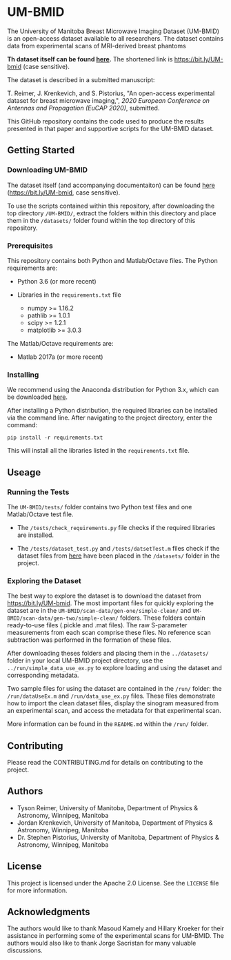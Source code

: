# UM-BMID

The University of Manitoba Breast Microwave Imaging Dataset (UM-BMID) is
an open-access dataset available to all researchers. The dataset contains
data from experimental scans of MRI-derived breast phantoms 

**Th dataset itself can be found [here](https://bit.ly/UM-bmid).** 
The shortened link is https://bit.ly/UM-bmid (case sensitive). 

The dataset is described in a submitted manuscript:

T. Reimer, J. Krenkevich, and S. Pistorius, "An open-access experimental
dataset for breast microwave imaging,", _2020 European Conference on
Antennas and Propagation (EuCAP 2020)_, submitted.

This GitHub repository contains the code used to produce the results
presented in that paper and supportive scripts for the UM-BMID dataset.

## Getting Started


### Downloading UM-BMID

The dataset itself (and accompanying documentaiton) can be found 
[here](https://bit.ly/UM-bmid) (https://bit.ly/UM-bmid, case sensitive).

To use the scripts contained within this repository, after downloading the top
 directory `/UM-BMID/`, extract the folders within
this directory and place them in the `/datasets/` folder found within the top 
directory of this repository. 

### Prerequisites

This repository contains both Python and Matlab/Octave files. The Python
 requirements are: 

- Python 3.6 (or more recent) 

- Libraries in the `requirements.txt` file

  - numpy  >= 1.16.2
  - pathlib >= 1.0.1
  - scipy >= 1.2.1
  - matplotlib >= 3.0.3
  
The Matlab/Octave requirements are:

- Matlab 2017a (or more recent) 

### Installing

We recommend using the Anaconda distribution for Python 3.x, which can be
 downloaded [here](https://www.anaconda.com/distribution/).
 
After installing a Python distribution, the required libraries can be
installed via the command line. After navigating to the project directory, 
enter the command:
 
```
pip install -r requirements.txt
```

This will install all the libraries listed in the `requirements.txt` file.


## Useage

### Running the Tests

The `UM-BMID/tests/` folder contains two Python test files and one 
Matlab/Octave test file. 

- The `/tests/check_requirements.py` file checks if the required libraries
 are installed.
 
- The `/tests/dataset_test.py` and `/tests/datsetTest.m` files check if the
 dataset files from 
[here](https://bit.ly/UM-bmid) have been placed in the `/datasets/` folder
in the project. 

### Exploring the Dataset

The best way to explore the dataset is to download the dataset from
https://bit.ly/UM-bmid. The most important files for quickly exploring the
dataset are in the `UM-BMID/scan-data/gen-one/simple-clean/` and
`UM-BMID/scan-data/gen-two/simple-clean/` folders. These folders
contain ready-to-use files (.pickle and .mat files). The raw S-parameter
measurements from each scan comprise these files. No reference scan subtraction 
was performed in the formation of these files.

After downloading theses folders and placing them in the `../datasets/`
folder in your local UM-BMID project directory, use the 
`../run/simple_data_use_ex.py`  to explore loading and using the dataset
and corresponding metadata.

Two sample files for using the dataset are contained in the `/run/` folder:
the `/run/dataUseEx.m` and `/run/data_use_ex.py` files. These files demonstrate
how to import the clean dataset files, display the sinogram measured from
an experimental scan, and access the metadata for that experimental scan.

More information can be found in the `README.md` within the `/run/` folder.  


## Contributing

Please read the CONTRIBUTING.md for details on contributing to the project.

## Authors

- Tyson Reimer, University of Manitoba, Department of Physics
 & Astronomy, Winnipeg, Manitoba
- Jordan Krenkevich, University of Manitoba, Department of Physics
 & Astronomy, Winnipeg, Manitoba
- Dr. Stephen Pistorius, University of Manitoba, Department of Physics
 & Astronomy, Winnipeg, Manitoba

## License

This project is licensed under the Apache 2.0 License. See the `LICENSE` file
 for more information.

## Acknowledgments

The authors would like to thank Masoud Kamely and Hillary Kroeker for their
assistance in performing some of the experimental scans for UM-BMID. The
authors would also like to thank Jorge Sacristan for many valuable
discussions.


